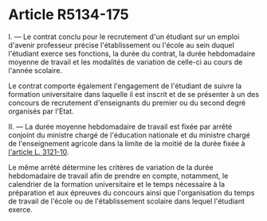 # Article R5134-175

I. ― Le contrat conclu pour le recrutement d'un étudiant sur un emploi d'avenir professeur précise l'établissement ou l'école au sein duquel l'étudiant exerce ses fonctions, la durée du contrat, la durée hebdomadaire moyenne de travail et les modalités de variation de celle-ci au cours de l'année scolaire. 
  
  
Le contrat comporte également l'engagement de l'étudiant de suivre la formation universitaire dans laquelle il est inscrit et de se présenter à un des concours de recrutement d'enseignants du premier ou du second degré organisés par l'Etat. 
  
  
II. ― La durée moyenne hebdomadaire de travail est fixée par arrêté conjoint du ministre chargé de l'éducation nationale et du ministre chargé de l'enseignement agricole dans la limite de la moitié de la durée fixée à [l'article L. 3121-10][1]. 
  
  
Le même arrêté détermine les critères de variation de la durée hebdomadaire de travail afin de prendre en compte, notamment, le calendrier de la formation universitaire et le temps nécessaire à la préparation et aux épreuves du concours ainsi que l'organisation du temps de travail de l'école ou de l'établissement scolaire dans lequel l'étudiant exerce.

 [1]: /affichCodeArticle.do?cidTexte=LEGITEXT000006072050&idArticle=LEGIARTI000006902449&dateTexte=&categorieLien=cid